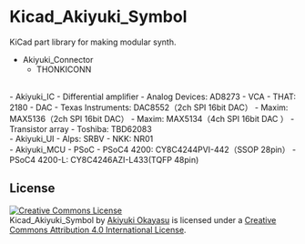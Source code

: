 # Kicad_Akiyuki_Symbol
KiCad part library for making modular synth.

- Akiyuki_Connector
  - THONKICONN
<br>
- Akiyuki_IC
	- Differential amplifier
		- Analog Devices: AD8273
	- VCA
		- THAT: 2180
	- DAC
		- Texas Instruments: DAC8552（2ch SPI 16bit DAC）
		- Maxim: MAX5136（2ch SPI 16bit DAC）
		- Maxim: MAX5134（4ch SPI 16bit DAC ）
	- Transistor array 
		- Toshiba: TBD62083
<br>
- Akiyuki_UI
  - Alps: SRBV
  - NKK: NR01
<br>
- Akiyuki_MCU
  - PSoC
    - PSoC4 4200: CY8C4244PVI-442（SSOP 28pin）
    - PSoC4 4200-L: CY8C4246AZI-L433(TQFP 48pin)
<br>

## License  
<a rel="license" href="http://creativecommons.org/licenses/by/4.0/"><img alt="Creative Commons License" style="border-width:0" src="https://i.creativecommons.org/l/by/4.0/88x31.png" /></a><br /><span xmlns:dct="http://purl.org/dc/terms/" href="http://purl.org/dc/dcmitype/Dataset" property="dct:title" rel="dct:type">Kicad_Akiyuki_Symbol</span> by <a xmlns:cc="http://creativecommons.org/ns#" href="https://github.com/AkiyukiOkayasu/Kicad_Akiyuki_Symbol" property="cc:attributionName" rel="cc:attributionURL">Akiyuki Okayasu</a> is licensed under a <a rel="license" href="http://creativecommons.org/licenses/by/4.0/">Creative Commons Attribution 4.0 International License</a>.
